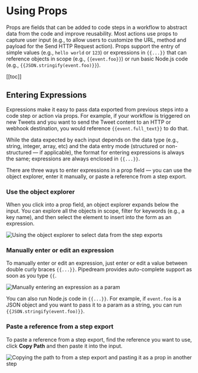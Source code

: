 # Using Props

<VideoPlayer url="https://www.youtube.com/embed/RW9FBVuHDHQ" />

Props are fields that can be added to code steps in a workflow to abstract data from the code and improve reusability. Most actions use props to capture user input (e.g., to allow users to customize the URL, method and payload for the Send HTTP Request action). Props support the entry of simple values (e.g., `hello world` or `123`) or expressions in <ClientOnly><code v-pre>{{...}}</code></ClientOnly> that can reference objects in scope (e.g., <ClientOnly><code v-pre>{{event.foo}}</code></ClientOnly>) or run basic Node.js code (e.g., <ClientOnly><code v-pre>{{JSON.stringify(event.foo)}}</code></ClientOnly>).

[[toc]]

## Entering Expressions

Expressions make it easy to pass data exported from previous steps into a code step or action via props. For example, if your workflow is triggered on new Tweets and you want to send the Tweet content to an HTTP or webhook destination, you would reference <ClientOnly><code v-pre>{{event.full_text}}</code></ClientOnly> to do that.

While the data expected by each input depends on the data type (e.g., string, integer, array, etc) and the data entry mode (structured or non-structured — if applicable), the format for entering expressions is always the same; expressions are always enclosed in <ClientOnly><code v-pre>{{...}}</code></ClientOnly>.

There are three ways to enter expressions in a prop field — you can use the object explorer, enter it manually, or paste a reference from a step export.

### Use the object explorer

When you click into a prop field, an object explorer expands below the input. You can explore all the objects in scope, filter for keywords (e.g., a key name), and then select the element to insert into the form as an expression.

![Using the object explorer to select data from the step exports](https://res.cloudinary.com/pipedreamin/image/upload/v1649169376/docs/components/CleanShot_2022-04-05_at_10.35.37_nxykkx.gif)

### Manually enter or edit an expression

To manually enter or edit an expression, just enter or edit a value between double curly braces <ClientOnly><code v-pre>{{...}}</code></ClientOnly>. Pipedream provides auto-complete support as soon as you type <ClientOnly><code v-pre>{{</code></ClientOnly>.

![Manually entering an expression as a param](https://res.cloudinary.com/pipedreamin/image/upload/v1649169533/docs/components/CleanShot_2022-04-05_at_10.38.16_qokasr.gif)

You can also run Node.js code in <ClientOnly><code v-pre>{{...}}</code></ClientOnly>. For example, if `event.foo` is a JSON object and you want to pass it to a param as a string, you can run <ClientOnly><code v-pre>{{JSON.stringify(event.foo)}}</code></ClientOnly>.

### Paste a reference from a step export

To paste a reference from a step export, find the reference you want to use, click **Copy Path** and then paste it into the input.

![Copying the path to from a step export and pasting it as a prop in another step](https://res.cloudinary.com/pipedreamin/image/upload/v1649169707/docs/components/CleanShot_2022-04-05_at_10.40.42_e34xoj.gif)
